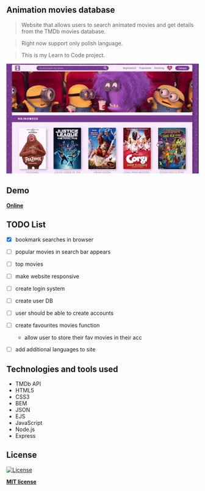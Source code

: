 
## Animation movies database

> Website that allows users to search animated movies and get details from the TMDb movies database.

> Right now support only polish language.

> This is my Learn to Code project.

![Screencast](demo.gif)

## Demo

**[Online](https://baza-bajek.herokuapp.com/)**

## TODO List

- [x] bookmark searches in browser
- [ ] popular movies in search bar appears
- [ ] top movies
- [ ] make website responsive
- [ ] create login system
- [ ] create user DB
- [ ] user should be able to create accounts
- [ ] create favourites movies function
  - allow user to store their fav movies in their acc
- [ ] add additional languages to site


## Technologies and tools used

* TMDb API
* HTML5
* CSS3
* BEM
* JSON
* EJS
* JavaScript
* Node.js
* Express

## License

[![License](http://img.shields.io/:license-mit-blue.svg?style=flat-square)](http://badges.mit-license.org)

**[MIT license](http://opensource.org/licenses/mit-license.php)**


